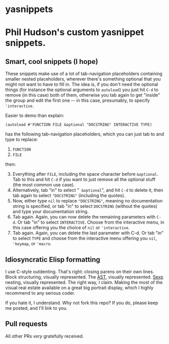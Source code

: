 # yasnippets
# Phil Hudson's custom yasnippet snippets.

## Smart, cool snippets (I hope)
These snippets make use of a lot of tab-navigation placeholders containing smaller nested placeholders, wherever there's something optional that you might not want to have to fill in. The idea is, if you don't need the optional things (for instance the optional arguments to `autoload`) you just hit `C-d` to remove (in this case) both of them, otherwise you tab again to get "inside" the group and edit the first one -- in this case, presumably, to specify `'interactive`.

Easier to demo than explain:

    (autoload #'FUNCTION FILE &optional "DOCSTRING" INTERACTIVE TYPE)

has the following tab-navigation placeholders, which you can just tab to and type to replace:

1. `FUNCTION`
2. `FILE`

then:

3. Everything after `FILE`, including the space character before `&optional`. Tab to this and hit `C-d` if you want to just remove all the optional stuff (the most common use case).
4. Alternatively, tab "in" to select "` &optional`", and hit `C-d` to delete it, then tab again to select `"DOCSTRING"` (including the quotes).
5. Now, either type `nil` to replace `"DOCSTRING"`, meaning no documentation string is specified, or tab "in" to select `DOCSTRING` (without the quotes) and type your documentation string.
6. Tab again. Again, you can now delete the remaining parameters with `C-d`. Or tab "in" to select `INTERACTIVE`. Choose from the interactive menu, in this case offering you the choice of `nil` or `'interactive`.
7. Tab again. Again, you can delete the last parameter with C-d. Or tab "in" to select `TYPE` and choose from the interactive menu offering you `nil`, `'keymap`, or `'macro`.

## Idiosyncratic Elisp formatting
I use C-style outdenting. That's right: closing parens on their own lines. Block structuring, visually represented. The [AST](https://en.wikipedia.org/wiki/Abstract_syntax_tree "Abstract syntax tree"), visually represented. [Sexp](https://en.wikipedia.org/wiki/S-expression "Symbolic expression") nesting, visually represented. The right way, I claim. Making the most of the visual real estate available on a great big portrait display, which I highly recommend to any serious coder.

If you hate it, I understand. Why not fork this repo? If you do, please keep me posted, and I'll link to you.

## Pull requests
All other PRs *very* gratefully received.
